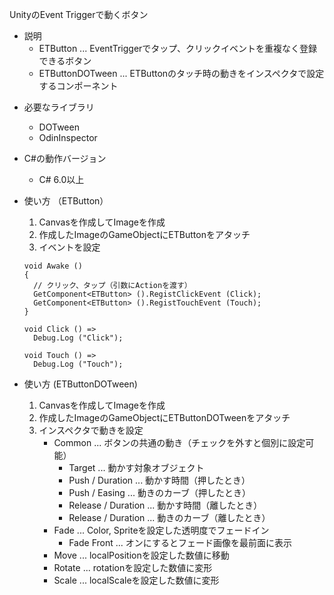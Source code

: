 UnityのEvent Triggerで動くボタン

- 説明
  - ETButton ... EventTriggerでタップ、クリックイベントを重複なく登録できるボタン
  - ETButtonDOTween ... ETButtonのタッチ時の動きをインスペクタで設定するコンポーネント

* 必要なライブラリ
  * DOTween
  * OdinInspector

* C#の動作バージョン
  * C# 6.0以上

* 使い方 （ETButton）
  1. Canvasを作成してImageを作成
  2. 作成したImageのGameObjectにETButtonをアタッチ
  3. イベントを設定
  ```
  void Awake ()
  {
    // クリック、タップ（引数にActionを渡す）
    GetComponent<ETButton> ().RegistClickEvent (Click);
    GetComponent<ETButton> ().RegistTouchEvent (Touch);
  }

  void Click () =>
    Debug.Log ("Click");

  void Touch () =>
    Debug.Log ("Touch");
  ```

* 使い方  (ETButtonDOTween)
  1. Canvasを作成してImageを作成
  2. 作成したImageのGameObjectにETButtonDOTweenをアタッチ
  3. インスペクタで動きを設定
      - Common ... ボタンの共通の動き（チェックを外すと個別に設定可能）
        - Target ... 動かす対象オブジェクト
        - Push / Duration ... 動かす時間（押したとき）
        - Push / Easing ... 動きのカーブ（押したとき）
        - Release / Duration ... 動かす時間（離したとき）
        - Release / Duration ... 動きのカーブ（離したとき）
      - Fade ... Color, Spriteを設定した透明度でフェードイン
        - Fade Front ... オンにするとフェード画像を最前面に表示
      - Move ... localPositionを設定した数値に移動
      - Rotate ... rotationを設定した数値に変形
      - Scale ... localScaleを設定した数値に変形


